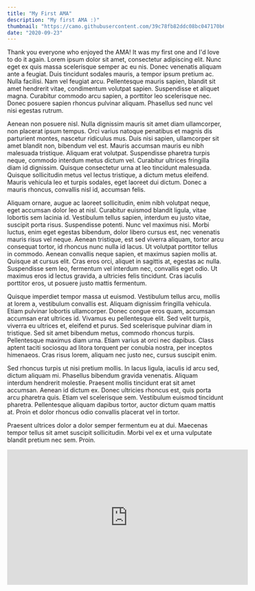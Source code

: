```yaml
---
title: "My First AMA"
description: "My first AMA :)"
thumbnail: "https://camo.githubusercontent.com/39c78fb82ddc08bc047170b6dcca532da633a269/687474703a2f2f692e696d6775722e636f6d2f4a5469735a55462e706e67"
date: "2020-09-23"
---
```


Thank you everyone who enjoyed the AMA! It was my first one and I'd love to do it again.
Lorem ipsum dolor sit amet, consectetur adipiscing elit. Nunc eget ex quis massa scelerisque semper ac eu nis. Donec venenatis aliquam ante a feugiat. Duis tincidunt sodales mauris, a tempor ipsum pretium ac. Nulla facilisi. Nam vel feugiat arcu. Pellentesque mauris sapien, blandit sit amet hendrerit vitae, condimentum volutpat sapien. Suspendisse et aliquet magna. Curabitur commodo arcu sapien, a porttitor leo scelerisque nec. Donec posuere sapien rhoncus pulvinar aliquam. Phasellus sed nunc vel nisi egestas rutrum.

Aenean non posuere nisl. Nulla dignissim mauris sit amet diam ullamcorper, non placerat ipsum tempus. Orci varius natoque penatibus et magnis dis parturient montes, nascetur ridiculus mus. Duis nisi sapien, ullamcorper sit amet blandit non, bibendum vel est. Mauris accumsan mauris eu nibh malesuada tristique. Aliquam erat volutpat. Suspendisse pharetra turpis neque, commodo interdum metus dictum vel. Curabitur ultrices fringilla diam id dignissim. Quisque consectetur urna at leo tincidunt malesuada. Quisque sollicitudin metus vel lectus tristique, a dictum metus eleifend. Mauris vehicula leo et turpis sodales, eget laoreet dui dictum. Donec a mauris rhoncus, convallis nisl id, accumsan felis.

Aliquam ornare, augue ac laoreet sollicitudin, enim nibh volutpat neque, eget accumsan dolor leo at nisl. Curabitur euismod blandit ligula, vitae lobortis sem lacinia id. Vestibulum tellus sapien, interdum eu justo vitae, suscipit porta risus. Suspendisse potenti. Nunc vel maximus nisi. Morbi luctus, enim eget egestas bibendum, dolor libero cursus est, nec venenatis mauris risus vel neque. Aenean tristique, est sed viverra aliquam, tortor arcu consequat tortor, id rhoncus nunc nulla id lacus. Ut volutpat porttitor tellus in commodo. Aenean convallis neque sapien, et maximus sapien mollis at. Quisque at cursus elit. Cras eros orci, aliquet in sagittis at, egestas ac nulla. Suspendisse sem leo, fermentum vel interdum nec, convallis eget odio. Ut maximus eros id lectus gravida, a ultricies felis tincidunt. Cras iaculis porttitor eros, ut posuere justo mattis fermentum.

Quisque imperdiet tempor massa ut euismod. Vestibulum tellus arcu, mollis at lorem a, vestibulum convallis est. Aliquam dignissim fringilla vehicula. Etiam pulvinar lobortis ullamcorper. Donec congue eros quam, accumsan accumsan erat ultrices id. Vivamus eu pellentesque elit. Sed velit turpis, viverra eu ultrices et, eleifend et purus. Sed scelerisque pulvinar diam in tristique. Sed sit amet bibendum metus, commodo rhoncus turpis. Pellentesque maximus diam urna. Etiam varius at orci nec dapibus. Class aptent taciti sociosqu ad litora torquent per conubia nostra, per inceptos himenaeos. Cras risus lorem, aliquam nec justo nec, cursus suscipit enim.

Sed rhoncus turpis ut nisi pretium mollis. In lacus ligula, iaculis id arcu sed, dictum aliquam mi. Phasellus bibendum gravida venenatis. Aliquam interdum hendrerit molestie. Praesent mollis tincidunt erat sit amet accumsan. Aenean id dictum ex. Donec ultricies rhoncus est, quis porta arcu pharetra quis. Etiam vel scelerisque sem. Vestibulum euismod tincidunt pharetra. Pellentesque aliquam dapibus tortor, auctor dictum quam mattis at. Proin et dolor rhoncus odio convallis placerat vel in tortor.

Praesent ultrices dolor a dolor semper fermentum eu at dui. Maecenas tempor tellus sit amet suscipit sollicitudin. Morbi vel ex et urna vulputate blandit pretium nec sem. Proin.

<iframe width="560" height="315" src="https://www.youtube.com/embed/DXJO3AraeMQ" frameborder="0" allow="accelerometer; autoplay; encrypted-media; gyroscope; picture-in-picture" allowfullscreen></iframe>
